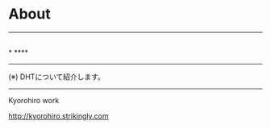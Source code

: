 # About
<hr>
<br>
* ****

<hr>



(※) DHTについて紹介します。



-------
Kyorohiro work

http://kyorohiro.strikingly.com